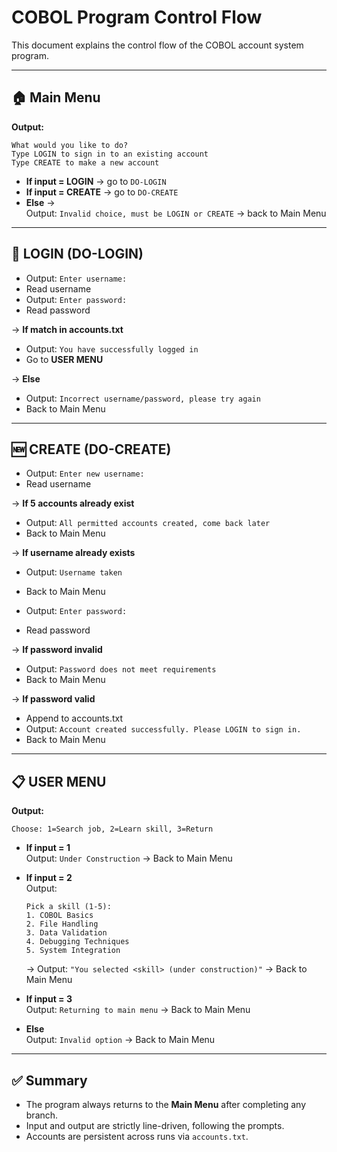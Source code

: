 # COBOL Program Control Flow

This document explains the control flow of the COBOL account system program.

---

## 🏠 Main Menu

**Output:**
```
What would you like to do?
Type LOGIN to sign in to an existing account
Type CREATE to make a new account
```

- **If input = LOGIN** → go to `DO-LOGIN`  
- **If input = CREATE** → go to `DO-CREATE`  
- **Else** →  
  Output: `Invalid choice, must be LOGIN or CREATE` → back to Main Menu  

---

## 🔐 LOGIN (DO-LOGIN)

- Output: `Enter username:`  
- Read username  
- Output: `Enter password:`  
- Read password  

→ **If match in accounts.txt**  
   - Output: `You have successfully logged in`  
   - Go to **USER MENU**  

→ **Else**  
   - Output: `Incorrect username/password, please try again`  
   - Back to Main Menu  

---

## 🆕 CREATE (DO-CREATE)

- Output: `Enter new username:`  
- Read username  

→ **If 5 accounts already exist**  
   - Output: `All permitted accounts created, come back later`  
   - Back to Main Menu  

→ **If username already exists**  
   - Output: `Username taken`  
   - Back to Main Menu  

- Output: `Enter password:`  
- Read password  

→ **If password invalid**  
   - Output: `Password does not meet requirements`  
   - Back to Main Menu  

→ **If password valid**  
   - Append to accounts.txt  
   - Output: `Account created successfully. Please LOGIN to sign in.`  
   - Back to Main Menu  

---

## 📋 USER MENU

**Output:**
```
Choose: 1=Search job, 2=Learn skill, 3=Return
```

- **If input = 1**  
   Output: `Under Construction` → Back to Main Menu  

- **If input = 2**  
   Output:  
   ```
   Pick a skill (1-5):
   1. COBOL Basics
   2. File Handling
   3. Data Validation
   4. Debugging Techniques
   5. System Integration
   ```  
   → Output: `"You selected <skill> (under construction)"` → Back to Main Menu  

- **If input = 3**  
   Output: `Returning to main menu` → Back to Main Menu  

- **Else**  
   Output: `Invalid option` → Back to Main Menu  

---

## ✅ Summary

- The program always returns to the **Main Menu** after completing any branch.  
- Input and output are strictly line-driven, following the prompts.  
- Accounts are persistent across runs via `accounts.txt`.  
